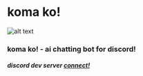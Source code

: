 <h1 class="code-line" data-line-start=0 data-line-end=1 ><a id="koma_ko_0"></a>koma ko!</h1>
<p class="has-line-data" data-line-start="1" data-line-end="2"><img src="https://cdn.discordapp.com/avatars/983104184595398676/b36a3b2a8d913d3da1b543a5ac6dcc59.webp?size=512" alt="alt text"></p>
<h3 class="code-line" data-line-start=2 data-line-end=3 ><a id="koma_ko__ai_chatting_bot_for_discord_2"></a><strong>koma ko!</strong> - ai chatting bot for discord!</h3>
<h5 class="code-line" data-line-start=5 data-line-end=6 ><a id="discord_dev_server__connecthttpsdiscordggDrJckugB3S_5"></a><strong>discord dev server</strong>  <a href="https://discord.gg/DrJckugB3S">connect!</a></h5>
